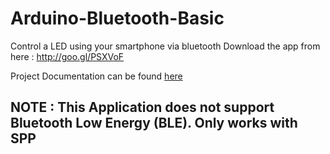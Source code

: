 # Arduino-Bluetooth-Basic
Control a LED using your smartphone via bluetooth
Download the app from here : http://goo.gl/PSXVoF

Project Documentation can be found [here](http://mgprojecthub.com/arduino-bluetooth-basic-tutorial/)


<h2><B>NOTE : This Application does not support Bluetooth Low Energy (BLE). Only works with SPP</B></h2>

